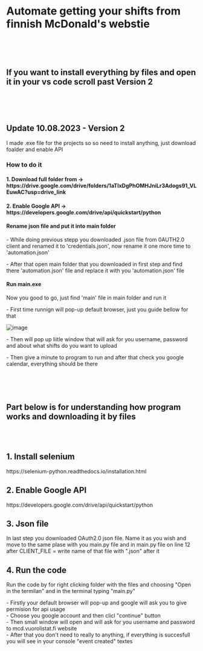 <h1>Automate getting your shifts from finnish McDonald's webstie</h1>
<br>
<br>
<br>

<h2>If you want to install everything by files and open it in your vs code scroll past Version 2</h2>
<br>
<br>
<br>
<h2>Update 10.08.2023 - Version 2</h2>
<p>I made .exe file for the projects so so need to install anything, just download foalder and enable API</p>
<h3>How to do it</h3>
<h4>1. Download full folder from -> https://drive.google.com/drive/folders/1aTlxDgPhOMHJniLr3Adogs91_VLEuwAC?usp=drive_link</h4>

<h4>2. Enable Google API -> https://developers.google.com/drive/api/quickstart/python</h4>

<h4>Rename json file and put it into main folder</h4>
<p> - While doing previous stepp you downloaded .json file from 0AUTH2.0 client and renamed it to 'credentials.json', now rename it one more time to 'automation.json'
<p> - After that open main folder that you downloaded in first step and find there 'automation.json' file and replace it with you 'automation.json' file</p>

<h4>Run main.exe</h4>
<p>Now you good to go, just find 'main' file in main folder and run it</p>
<p> - First time runnign will pop-up default browser, just you guide bellow for that</p>

![image](https://github.com/mkhlrmnv/mcd_shift_automation/assets/118537912/169390a8-6a97-4032-b194-e95571027068)

<p> - Then will pop up liitle window that will ask for you username, password and about what shifts do you want to upload</p>
<p> - Then give a minute to program to run and after that check you google calendar, everything should be there</p>
<br>
<br>
<br>

<h2>Part below is for understanding how program works and downloading it by files</h2>
<br>
<br>
<h2>1. Install selenium</h2>
<p>https://selenium-python.readthedocs.io/installation.html</p>

<h2>2. Enable Google API</h2>
https://developers.google.com/drive/api/quickstart/python

<h2>3. Json file</h3>
<p>In last step you downloaded OAuth2.0 json file. Name it as you wish and move to the same plase with you main.py file and 
in main.py file on line 12 after CLIENT_FILE = write name of that file with ".json" after it</p>

<h2>4. Run the code</h3>
<p>Run the code by for right clicking folder with the files and choosing "Open in the termilan" and in the terminal typing "main.py"</p>
<td>- Firstly your default browser will pop-up and google will ask you to give permision for api usage</td>
<br><tr>  - Choose you google account and then clicl "continue" button</tr>
<br><td>- Then small window will open and will ask for you username and password to mcd.vuorolistat.fi website</td>
<br><td>- After that you don't need to really to anything, if everything is succesfull you will see in your console "event created" textes</td>

